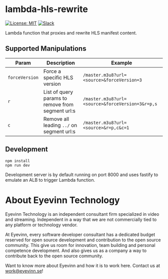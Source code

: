 # lambda-hls-rewrite

[![License: MIT](https://img.shields.io/badge/License-MIT-yellow.svg)](https://opensource.org/licenses/MIT) [![Slack](http://slack.streamingtech.se/badge.svg)](http://slack.streamingtech.se)

Lambda function that proxies and rewrite HLS manifest content.

## Supported Manipulations

| Param | Description | Example |
| ----- | ----------- | ------- |
| `forceVersion`| Force a specific HLS version | `/master.m3u8?url=<source>&forceVersion=3` |
| `r` | List of query params to remove from segment url:s | `/master.m3u8?url=<source>&forceVersion=3&r=p,s`| 
| `c` | Remove all leading `../` on segment url:s | `/master.m3u8?url=<source>&r=p,c&c=1` |

## Development

```
npm install
npm run dev
```

Development server is by default running on port 8000 and uses fastify to emulate an ALB to trigger Lambda function.

# About Eyevinn Technology

Eyevinn Technology is an independent consultant firm specialized in video and streaming. Independent in a way that we are not commercially tied to any platform or technology vendor.

At Eyevinn, every software developer consultant has a dedicated budget reserved for open source development and contribution to the open source community. This give us room for innovation, team building and personal competence development. And also gives us as a company a way to contribute back to the open source community.

Want to know more about Eyevinn and how it is to work here. Contact us at work@eyevinn.se!